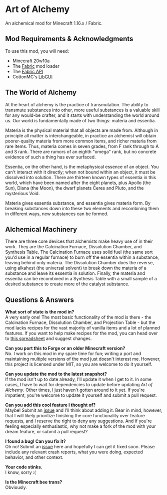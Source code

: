 # Art of Alchemy
An alchemical mod for Minecraft 1.16.x / Fabric.

## Mod Requirements & Acknowledgments
To use this mod, you will need:

* Minecraft 20w10a
* The [Fabric](https://fabricmc.net/) mod loader
* The [Fabric API](https://www.curseforge.com/minecraft/mc-mods/fabric-api)
* CottonMC's [LibGUI](https://www.curseforge.com/minecraft/mc-mods/libgui)

## The World of Alchemy
At the heart of alchemy is the practice of transmutation. The ability to transmute substances into other,
more useful substances is a valuable skill for any would-be crafter, and it starts with understanding
the world around us. Our world is fundamentally made of two things: materia and essentia.

Materia is the physical material that all objects are made from. Although in principle all matter is
interchangeable, in practice an alchemist will obtain poorer-quality materia from more common items,
and richer materia from rare items. Thus, materia comes in seven grades, from F rank through to A and S rank.
There are rumors of an eighth "omega" rank, but no concrete evidence of such a thing has ever surfaced.

Essentia, on the other hand, is the metaphysical essence of an object. You can't interact with it directly;
when not bound within an object, it must be dissolved into solution. There are thirteen known types of
essentia in this world, which have been named after the eight planets, plus Apollo (the Sun), Diana (the Moon),
the dwarf planets Ceres and Pluto, and the mysterious Void.

Materia gives essentia substance, and essentia gives materia form. By breaking substances down into these two
elements and recombining them in different ways, new substances can be formed.

## Alchemical Machinery
There are three core devices that alchemists make heavy use of in their work. They are the Calcination
Furnace, Dissolution Chamber, and Synthesis Table. The Calcination Furnace uses solid fuel (the
same sort you'd use in a regular furnace) to burn off the essentia within a substance, leaving behind
only materia. The Dissolution Chamber does the reverse, using alkahest (the universal solvent) to break down
the materia of a substance and leave its essentia in solution. Finally, the materia and essentia can be
recombined in a Synthesis Table with a small sample of a desired substance to create more of the catalyst substance.

## Questions & Answers

**What sort of state is the mod in?**  
A very early one! The most basic functionality of the mod is there - the Calcination Furnace, Dissolution Chamber, and
Projection Table - but the mod lacks recipes for the vast majority of vanilla items and a lot of planned features. If you
want to help make recipes for the mod, you can head over to [this spreadsheet](https://docs.google.com/spreadsheets/d/154XPt0xTNqfSSH5Ybp8lZ18sUFIr32FTcV5lL-OhrOQ/edit?usp=sharing) and suggest changes.

**Can you port this to Forge or an older Minecraft version?**  
No. I work on this mod in my spare time for fun; writing a port and maintaining multiple versions of the
mod just doesn't interest me. However, this project is licensed under MIT, so you are welcome to do it
yourself.

**Can you update the mod to the latest snapshot?**  
If the mod isn't up to date already, I'll update it when I get to it. In some cases, I have to wait for
dependencies to update before updating *Art of Alchemy*. Other times, I just haven't gotten around to it
yet. If you're impatient, you're welcome to update it yourself and submit a pull request.

**Can you add this cool feature I thought of?**  
Maybe! Submit an [issue](https://github.com/SynthRose/art-of-alchemy/issues) and I'll think about adding it.
Bear in mind, however, that I will likely prioritize finishing the core functionality over feature requests,
and I reserve the right to deny any suggestions. And if you're feeling especially enthusiastic, why not make
a fork of the mod with your dream feature, or submit a pull request?

**I found a bug! Can you fix it?**  
Oh no! Submit an [issue](https://github.com/SynthRose/art-of-alchemy/issues) here and hopefully I can get
it fixed soon. Please include any relevant crash reports, what you were doing, expected behavior, and other context.

**Your code stinks.**  
I know, sorry :( 

**Is the Minecraft bee trans?**  
Obviously.
